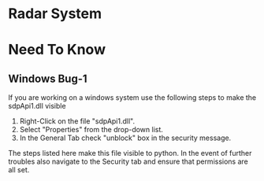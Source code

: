 # Radar System

# Need To Know
## Windows Bug-1
If you are working on a windows system use the following steps to make the sdpApi1.dll visible

1. Right-Click on the file "sdpApi1.dll".
2. Select "Properties" from the drop-down list.
3. In the General Tab check "unblock" box in the security message.

The steps listed here make this file visible to python. 
In the event of further troubles also navigate to the Security tab and ensure that permissions are all set.